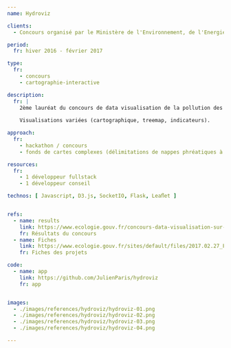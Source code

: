 ```yaml
---
name: Hydroviz

clients: 
  - Concours organisé par le Ministère de l'Environnement, de l'Energie et de la Mer

period: 
  fr: hiver 2016 - février 2017

type:
  fr:
    - concours 
    - cartographie-interactive

description:
  fr: |
    2ème lauréat du concours de data visualisation de la pollution des nappes phréatiques aux pesticides.
    
    Visualisations variées (cartographique, treemap, indicateurs). 

approach:
  fr: 
    - hackathon / concours
    - fonds de cartes complexes (délimitations de nappes phréatiques à diﬀérentes profondeurs) 

resources:
  fr: 
    - 1 développeur fullstack
    - 1 développeur conseil

technos: [ Javascript, D3.js, SocketIO, Flask, Leaﬂet ]


refs:
  - name: results 
    link: https://www.ecologie.gouv.fr/concours-data-visualisation-sur-pesticides-dans-eaux-souterraines-2
    fr: Résultats du concours 
  - name: Fiches
    link: https://www.ecologie.gouv.fr/sites/default/files/2017.02.27_Fiches_des_projets.pdf
    fr: Fiches des projets 

code:
  - name: app
    link: https://github.com/JulienParis/hydroviz
    fr: app


images:
  - ./images/references/hydroviz/hydroviz-01.png
  - ./images/references/hydroviz/hydroviz-02.png
  - ./images/references/hydroviz/hydroviz-03.png
  - ./images/references/hydroviz/hydroviz-04.png

---
```

